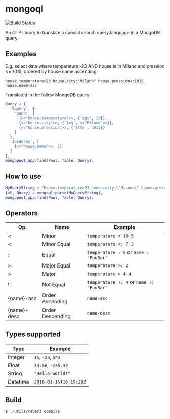 mongoql
=======

[![Build Status](https://travis-ci.org/hachreak/mongoql.svg?branch=master)](https://travis-ci.org/hachreak/mongoql)

An OTP library to translate a special search query language in a MongoDB query.


Examples
--------

E.g. select data where temperature>23 AND house is in Milano and
pression <= 1015, ordered by house name ascending:

```
house.temperature>23 house.city:"Milano" house.pression<:1015 house.name-asc
```

Translated in the follow MongoDB query:

```erlang
Query = {
  '$query', {
    '$and', [
      {<<"house.temperature">>, {'$gt', 23}},
      {<<"house.city">>, {'$eq', <<"Milano">>}},
      {<<"house.pression">>, {'$lte', 1015}}
    ]
  },
  '$orderby', [
    {<<"house.name">>, 1}
  ]
},
mongopool_app:find(Pool, Table, Query).
```

How to use
----------

```erlang
MyQueryString = "house.temperature>23 house.city:\"Milano\" house.pression<:1015 house.name-asc"
{ok, Query} = mongoql:parse(MyQueryString),
mongopool_app:find(Pool, Table, Query).
```

Operators
---------

Op.           | Name             | Example
--------------|------------------|------------------------------------------
 <            | Minor            | `temperature < 10.5`
 <:           | Minor Equal      | `temperature <: 7.3`
 :            | Equal            | `temperature : 5` or `name : "FuuBar"`
 >:           | Major Equal      | `temperature >: 2`
 >            | Major            | `temperature > 4.4`
 !:           | Not Equal        | `temperature !: 4` or `name !: "FuuBar"`
 {name}-asc   | Order Ascending  | `name-asc`
 {name}-desc  | Order Descending | `name-desc`


Types supported
---------------

Type     | Example
---------|----------------------
Integer  | `15`, `-23`, `543`
Float    | `34.56`, `-235.32`
String   | `"Hello world!"`
Datetime | `2016-01-15T18:19:28Z`


Build
-----

    $ ./utils/rebar3 compile
